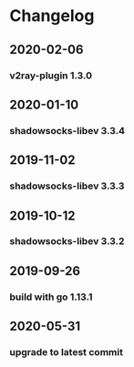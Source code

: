 # Changelog

## 2020-02-06

### v2ray-plugin 1.3.0

## 2020-01-10

### shadowsocks-libev 3.3.4

## 2019-11-02

### shadowsocks-libev 3.3.3

## 2019-10-12

### shadowsocks-libev 3.3.2

## 2019-09-26

### build with go 1.13.1

## 2020-05-31

### upgrade to latest commit
